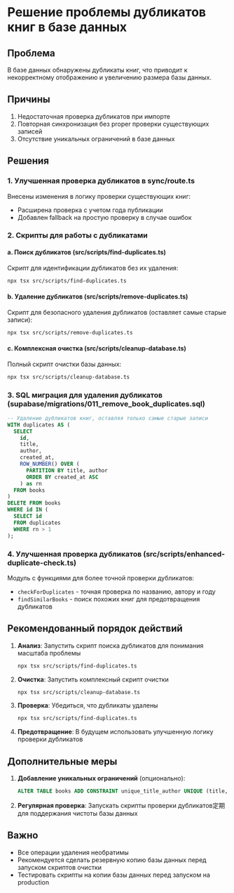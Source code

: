 # Решение проблемы дубликатов книг в базе данных

## Проблема
В базе данных обнаружены дубликаты книг, что приводит к некорректному отображению и увеличению размера базы данных.

## Причины
1. Недостаточная проверка дубликатов при импорте
2. Повторная синхронизация без proper проверки существующих записей
3. Отсутствие уникальных ограничений в базе данных

## Решения

### 1. Улучшенная проверка дубликатов в sync/route.ts
Внесены изменения в логику проверки существующих книг:
- Расширена проверка с учетом года публикации
- Добавлен fallback на простую проверку в случае ошибок

### 2. Скрипты для работы с дубликатами

#### a. Поиск дубликатов (src/scripts/find-duplicates.ts)
Скрипт для идентификации дубликатов без их удаления:
```bash
npx tsx src/scripts/find-duplicates.ts
```

#### b. Удаление дубликатов (src/scripts/remove-duplicates.ts)
Скрипт для безопасного удаления дубликатов (оставляет самые старые записи):
```bash
npx tsx src/scripts/remove-duplicates.ts
```

#### c. Комплексная очистка (src/scripts/cleanup-database.ts)
Полный скрипт очистки базы данных:
```bash
npx tsx src/scripts/cleanup-database.ts
```

### 3. SQL миграция для удаления дубликатов (supabase/migrations/011_remove_book_duplicates.sql)
```sql
-- Удаление дубликатов книг, оставляя только самые старые записи
WITH duplicates AS (
  SELECT 
    id,
    title,
    author,
    created_at,
    ROW_NUMBER() OVER (
      PARTITION BY title, author 
      ORDER BY created_at ASC
    ) as rn
  FROM books
)
DELETE FROM books 
WHERE id IN (
  SELECT id 
  FROM duplicates 
  WHERE rn > 1
);
```

### 4. Улучшенная проверка дубликатов (src/scripts/enhanced-duplicate-check.ts)
Модуль с функциями для более точной проверки дубликатов:
- `checkForDuplicates` - точная проверка по названию, автору и году
- `findSimilarBooks` - поиск похожих книг для предотвращения дубликатов

## Рекомендованный порядок действий

1. **Анализ**: Запустить скрипт поиска дубликатов для понимания масштаба проблемы
   ```bash
   npx tsx src/scripts/find-duplicates.ts
   ```

2. **Очистка**: Запустить комплексный скрипт очистки
   ```bash
   npx tsx src/scripts/cleanup-database.ts
   ```

3. **Проверка**: Убедиться, что дубликаты удалены
   ```bash
   npx tsx src/scripts/find-duplicates.ts
   ```

4. **Предотвращение**: В будущем использовать улучшенную логику проверки дубликатов

## Дополнительные меры

1. **Добавление уникальных ограничений** (опционально):
   ```sql
   ALTER TABLE books ADD CONSTRAINT unique_title_author UNIQUE (title, author);
   ```

2. **Регулярная проверка**: Запускать скрипты проверки дубликатов定期 для поддержания чистоты базы данных

## Важно
- Все операции удаления необратимы
- Рекомендуется сделать резервную копию базы данных перед запуском скриптов очистки
- Тестировать скрипты на копии базы данных перед запуском на production